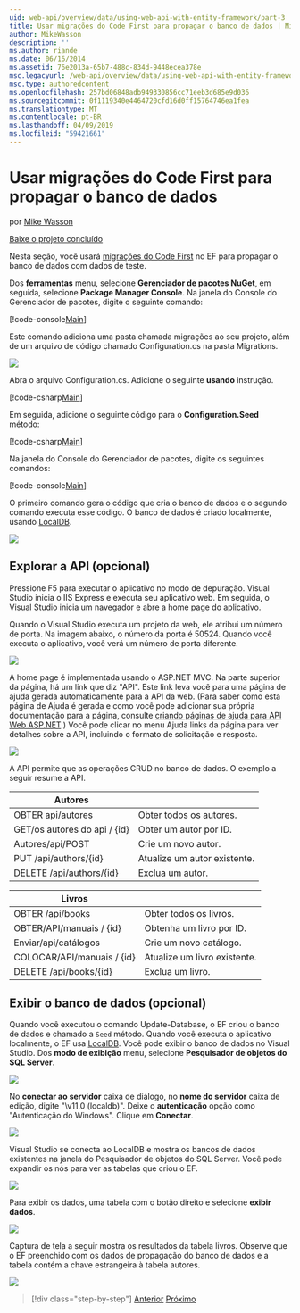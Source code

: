 ```yaml
---
uid: web-api/overview/data/using-web-api-with-entity-framework/part-3
title: Usar migrações do Code First para propagar o banco de dados | Microsoft Docs
author: MikeWasson
description: ''
ms.author: riande
ms.date: 06/16/2014
ms.assetid: 76e2013a-65b7-488c-834d-9448ecea378e
msc.legacyurl: /web-api/overview/data/using-web-api-with-entity-framework/part-3
msc.type: authoredcontent
ms.openlocfilehash: 257bd06848adb949330856cc71eeb3d685e9d036
ms.sourcegitcommit: 0f1119340e4464720cfd16d0ff15764746ea1fea
ms.translationtype: MT
ms.contentlocale: pt-BR
ms.lasthandoff: 04/09/2019
ms.locfileid: "59421661"
---
```

# <a name="use-code-first-migrations-to-seed-the-database"></a>Usar migrações do Code First para propagar o banco de dados

por [Mike Wasson](https://github.com/MikeWasson)

[Baixe o projeto concluído](https://github.com/MikeWasson/BookService)

Nesta seção, você usará [migrações do Code First](https://msdn.microsoft.com/data/jj591621) no EF para propagar o banco de dados com dados de teste.

Dos **ferramentas** menu, selecione **Gerenciador de pacotes NuGet**, em seguida, selecione **Package Manager Console**. Na janela do Console do Gerenciador de pacotes, digite o seguinte comando:

[!code-console[Main](part-3/samples/sample1.cmd)]

Este comando adiciona uma pasta chamada migrações ao seu projeto, além de um arquivo de código chamado Configuration.cs na pasta Migrations.

![](part-3/_static/image1.png)

Abra o arquivo Configuration.cs. Adicione o seguinte **usando** instrução.

[!code-csharp[Main](part-3/samples/sample2.cs)]

Em seguida, adicione o seguinte código para o **Configuration.Seed** método:

[!code-csharp[Main](part-3/samples/sample3.cs)]

Na janela do Console do Gerenciador de pacotes, digite os seguintes comandos:

[!code-console[Main](part-3/samples/sample4.cmd)]

O primeiro comando gera o código que cria o banco de dados e o segundo comando executa esse código. O banco de dados é criado localmente, usando [LocalDB](https://msdn.microsoft.com/library/hh510202.aspx).

![](part-3/_static/image2.png)

## <a name="explore-the-api-optional"></a>Explorar a API (opcional)

Pressione F5 para executar o aplicativo no modo de depuração. Visual Studio inicia o IIS Express e executa seu aplicativo web. Em seguida, o Visual Studio inicia um navegador e abre a home page do aplicativo.

Quando o Visual Studio executa um projeto da web, ele atribui um número de porta. Na imagem abaixo, o número da porta é 50524. Quando você executa o aplicativo, você verá um número de porta diferente.

![](part-3/_static/image3.png)

A home page é implementada usando o ASP.NET MVC. Na parte superior da página, há um link que diz "API". Este link leva você para uma página de ajuda gerada automaticamente para a API da web. (Para saber como esta página de Ajuda é gerada e como você pode adicionar sua própria documentação para a página, consulte [criando páginas de ajuda para API Web ASP.NET](../../getting-started-with-aspnet-web-api/creating-api-help-pages.md).) Você pode clicar no menu Ajuda links da página para ver detalhes sobre a API, incluindo o formato de solicitação e resposta.

![](part-3/_static/image4.png)

A API permite que as operações CRUD no banco de dados. O exemplo a seguir resume a API.

| Autores |  |
| --- | -- |
| OBTER api/autores | Obter todos os autores. |
| GET/os autores do api / {id} | Obter um autor por ID. |
| Autores/api/POST | Crie um novo autor. |
| PUT /api/authors/{id} | Atualize um autor existente. |
| DELETE /api/authors/{id} | Exclua um autor. |

| Livros |  |
| --- | -- |
| OBTER /api/books | Obter todos os livros. |
| OBTER/API/manuais / {id} | Obtenha um livro por ID. |
| Enviar/api/catálogos | Crie um novo catálogo. |
| COLOCAR/API/manuais / {id} | Atualize um livro existente. |
| DELETE /api/books/{id} | Exclua um livro. |

## <a name="view-the-database-optional"></a>Exibir o banco de dados (opcional)

Quando você executou o comando Update-Database, o EF criou o banco de dados e chamado a `Seed` método. Quando você executa o aplicativo localmente, o EF usa [LocalDB](https://blogs.msdn.com/b/sqlexpress/archive/2011/07/12/introducing-localdb-a-better-sql-express.aspx). Você pode exibir o banco de dados no Visual Studio. Dos **modo de exibição** menu, selecione **Pesquisador de objetos do SQL Server**.

![](part-3/_static/image5.png)

No **conectar ao servidor** caixa de diálogo, no **nome do servidor** caixa de edição, digite "\v11.0 (localdb)". Deixe o **autenticação** opção como "Autenticação do Windows". Clique em **Conectar**.

![](part-3/_static/image6.png)

Visual Studio se conecta ao LocalDB e mostra os bancos de dados existentes na janela do Pesquisador de objetos do SQL Server. Você pode expandir os nós para ver as tabelas que criou o EF.

![](part-3/_static/image7.png)

Para exibir os dados, uma tabela com o botão direito e selecione **exibir dados**.

![](part-3/_static/image8.png)

Captura de tela a seguir mostra os resultados da tabela livros. Observe que o EF preenchido com os dados de propagação do banco de dados e a tabela contém a chave estrangeira à tabela autores.

![](part-3/_static/image9.png)

> [!div class="step-by-step"]
> [Anterior](part-2.md)
> [Próximo](part-4.md)

